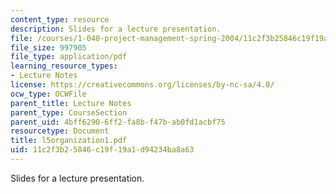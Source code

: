 ```yaml
---
content_type: resource
description: Slides for a lecture presentation.
file: /courses/1-040-project-management-spring-2004/11c2f3b25846c19f19a1d94234ba8a63_l5organization1.pdf
file_size: 997905
file_type: application/pdf
learning_resource_types:
- Lecture Notes
license: https://creativecommons.org/licenses/by-nc-sa/4.0/
ocw_type: OCWFile
parent_title: Lecture Notes
parent_type: CourseSection
parent_uid: 4bff6290-6ff2-fa8b-f47b-ab0fd1acbf75
resourcetype: Document
title: l5organization1.pdf
uid: 11c2f3b2-5846-c19f-19a1-d94234ba8a63
---
```

Slides for a lecture presentation.